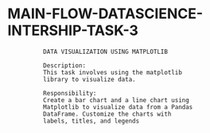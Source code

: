 # MAIN-FLOW-DATASCIENCE-INTERSHIP-TASK-3
              DATA VISUALIZATION USING MATPLOTLIB

              Description:
              This task involves using the matplotlib
              library to visualize data.
              
              Responsibility:
              Create a bar chart and a line chart using 
              Matplotlib to visualize data from a Pandas 
              DataFrame. Customize the charts with 
              labels, titles, and legends
              
